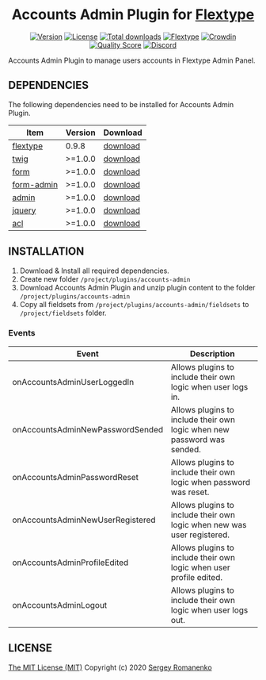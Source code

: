 <h1 align="center">Accounts Admin Plugin for <a href="http://flextype.org/">Flextype</a></h1>

<p align="center">
<a href="https://github.com/flextype-plugins/accounts-admin/releases"><img alt="Version" src="https://img.shields.io/github/release/flextype-plugins/accounts-admin.svg?label=version&color=black"></a> <a href="https://github.com/flextype-plugins/accounts-admin"><img src="https://img.shields.io/badge/license-MIT-blue.svg?color=black" alt="License"></a> <a href="https://github.com/flextype-plugins/accounts-admin"><img src="https://img.shields.io/github/downloads/flextype-plugins/accounts-admin/total.svg?color=black" alt="Total downloads"></a> <a href="https://github.com/flextype/flextype"><img src="https://img.shields.io/badge/Flextype-0.9.8-green.svg?color=black" alt="Flextype"></a> <a href="https://crowdin.com/project/flextype-plugin-accounts-admin"><img src="https://d322cqt584bo4o.cloudfront.net/flextype-plugin-accounts-admin/localized.svg?color=black" alt="Crowdin"></a> <a href="https://scrutinizer-ci.com/g/flextype-plugins/accounts-admin?branch=dev&color=black"><img src="https://img.shields.io/scrutinizer/g/flextype-plugins/accounts-admin.svg?branch=dev&color=black" alt="Quality Score"></a> <a href=""><img src="https://img.shields.io/discord/423097982498635778.svg?logo=discord&colorB=728ADA&label=Discord%20Chat" alt="Discord"></a>
</p>

Accounts Admin Plugin to manage users accounts in Flextype Admin Panel.

## DEPENDENCIES

The following dependencies need to be installed for Accounts Admin Plugin.

| Item | Version | Download |
|---|---|---|
| [flextype](https://github.com/flextype/flextype) | 0.9.8 | [download](https://github.com/flextype/flextype/releases) |
| [twig](https://github.com/flextype-plugins/twig) | >=1.0.0 | [download](https://github.com/flextype-plugins/twig/releases) |
| [form](https://github.com/flextype-plugins/form) | >=1.0.0 | [download](https://github.com/flextype-plugins/form/releases) |
| [form-admin](https://github.com/flextype-plugins/form-admin) | >=1.0.0 | [download](https://github.com/flextype-plugins/form-admin/releases) |
| [admin](https://github.com/flextype-plugins/admin) | >=1.0.0 | [download](https://github.com/flextype-plugins/admin/releases) |
| [jquery](https://github.com/flextype-plugins/jquery) | >=1.0.0 | [download](https://github.com/flextype-plugins/jquery/releases) |
| [acl](https://github.com/flextype-plugins/acl) | >=1.0.0 | [download](https://github.com/flextype-plugins/acl/releases) |

## INSTALLATION

1. Download & Install all required dependencies.
2. Create new folder `/project/plugins/accounts-admin`
3. Download Accounts Admin Plugin and unzip plugin content to the folder `/project/plugins/accounts-admin`
4. Copy all fieldsets from `/project/plugins/accounts-admin/fieldsets` to `/project/fieldsets` folder.

### Events

| Event | Description |
|---|---|
| onAccountsAdminUserLoggedIn | Allows plugins to include their own logic when user logs in. |
| onAccountsAdminNewPasswordSended | Allows plugins to include their own logic when new password was sended. |
| onAccountsAdminPasswordReset | Allows plugins to include their own logic when password was reset. |
| onAccountsAdminNewUserRegistered | Allows plugins to include their own logic when new was user registered. |
| onAccountsAdminProfileEdited | Allows plugins to include their own logic when user profile edited. |
| onAccountsAdminLogout | Allows plugins to include their own logic when user logs out. |


## LICENSE
[The MIT License (MIT)](https://github.com/flextype-plugins/accounts-admin/blob/master/LICENSE.txt)
Copyright (c) 2020 [Sergey Romanenko](https://github.com/Awilum)
